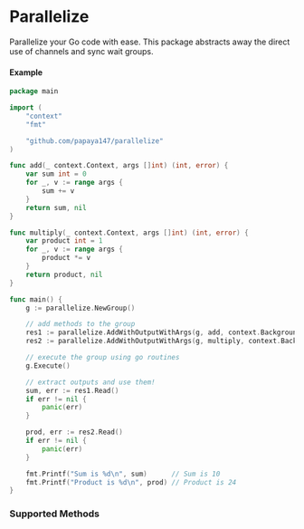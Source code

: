 # Parallelize

Parallelize your Go code with ease. This package abstracts away the direct use of channels and sync wait groups.

#### Example

```go
package main

import (
	"context"
	"fmt"

	"github.com/papaya147/parallelize"
)

func add(_ context.Context, args []int) (int, error) {
	var sum int = 0
	for _, v := range args {
		sum += v
	}
	return sum, nil
}

func multiply(_ context.Context, args []int) (int, error) {
	var product int = 1
	for _, v := range args {
		product *= v
	}
	return product, nil
}

func main() {
	g := parallelize.NewGroup()

	// add methods to the group
	res1 := parallelize.AddWithOutputWithArgs(g, add, context.Background(), []int{1, 2, 3, 4})
	res2 := parallelize.AddWithOutputWithArgs(g, multiply, context.Background(), []int{1, 2, 3, 4})

	// execute the group using go routines
	g.Execute()

	// extract outputs and use them!
	sum, err := res1.Read()
	if err != nil {
		panic(err)
	}

	prod, err := res2.Read()
	if err != nil {
		panic(err)
	}

	fmt.Printf("Sum is %d\n", sum)      // Sum is 10
	fmt.Printf("Product is %d\n", prod) // Product is 24
}
```

### Supported Methods
